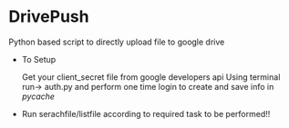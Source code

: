 # DrivePush
Python based script to directly upload file to google drive

- To Setup

	 Get your client_secret file from google developers api
	 Using terminal run-> auth.py and perform one time login to create and save info in _pycache_

- Run serachfile/listfile according to required task to be performed!!

